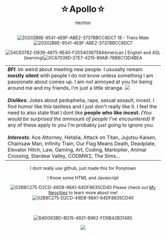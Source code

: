 <div align="center">
<h1> ☆Apollo☆ </h1>
  He/Him
<br/><br/>
  
  ![20202B6E-9541-4E8F-ABE2-3737BBCC8DC7](https://github.com/user-attachments/assets/732768c8-5719-48db-a66b-9c0b1db8c94d)  18 - Trans Male  ![20202B6E-9541-4E8F-ABE2-3737BBCC8DC7](https://github.com/user-attachments/assets/732768c8-5719-48db-a66b-9c0b1db8c94d)
  
  ![54CE0782-D839-4875-8E40-F20540387584](https://github.com/user-attachments/assets/99e2597c-2a1c-4bb2-a063-5bd8908297b1)American | English and ASL (learning)![0CA7039D-27E7-4215-89AB-78B8C13D4BEA](https://github.com/user-attachments/assets/677abcfb-0d47-4045-b2f7-b1a511740b26)


<table><tr><td> <b><i>BFI</i></b>: Im weird about meeting new people. I ususally remain <b>mostly silent</b> with people I do not know unless something I am passionate about comes up. I am <i>not</i> annoyed at you for being around me and my friends, I'm just a little strange. <img src="https://github.com/user-attachments/assets/7f5982ee-d1e1-4ff6-8f85-172efecf7acc"</img>
  <br/><br/>
<b><i>Dislikes</i></b>: Jokes about pedophelia, rape, sexual assault, incest. I find humor like this tastless and I just don't really like it. I feel the need to also state that I dont like <b>people who like incest.</b> <i>(You would be surprised the ammount of people I've encountered)</i> If any of these apply to you I'm probably just going to ignore you.
<br/><br/>
<b><i>Interests</i></b>: Ace Attorney, Hetalia, Attack on Titan, Jujutsu Kaisen, Chainsaw Man, Infinity Train, Our Flag Means Death, Deadplate, Elevator Hitch, Law, Gaming, Art, Coding, Markiplier, Animal Crossing, Stardew Valley, CODMW2, The Sims...</td></tr></table>

  
  I dont really use github, just made this for Ponytown
  
 I Know some HTML and Javascript 
  
![02B8C275-D2CD-49D8-98A1-64DF8835CD40](https://github.com/user-attachments/assets/c2dadaa6-0f02-45f2-8952-56384759ff8d)  Please check out <a href="https://ace-attorney.neocities.org/">My Neocities</a> to learn more about me!![02B8C275-D2CD-49D8-98A1-64DF8835CD40](https://github.com/user-attachments/assets/c2dadaa6-0f02-45f2-8952-56384759ff8d)

<br/><br/>
![B4D093BD-BD15-4921-B962-FD9B42B31485](https://github.com/user-attachments/assets/a35c6c9e-fa50-4bf6-9356-a635f2f84b07) 

[<img src="https://github.com/user-attachments/assets/36909c4a-042e-4b68-93ba-ef7b3419e708">](https://github.com/PrussiaHetalia)

